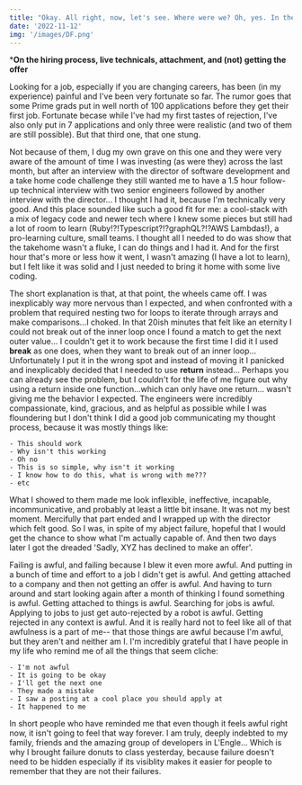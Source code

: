 ```yaml
---
title: "Okay. All right, now, let's see. Where were we? Oh, yes. In the Pit of Despair!"
date: '2022-11-12'
img: '/images/DF.png'
---
```


***On the hiring process, live technicals, attachment, and (not) getting the offer**

Looking for a job, especially if you are changing careers, has been (in my experience) painful and I've been very fortunate so far. The rumor goes that some Prime grads put in well north of 100 applications before they get their first job. Fortunate becase while I've had my first tastes of rejection, I've also only put in 7 applications and only three were realistic (and two of them are still possible). But that third one, that one stung.

Not because of them, I dug my own grave on this one and they were very aware of the amount of time I was
investing (as were they) across the last month, but after an interview with the director of software development and a take home code challenge they still wanted me to have a 1.5 hour follow-up technical interview with two senior engineers followed by another interview with the director... I thought I had it, because I'm technically very good. And this place sounded like such a good fit for me: a cool-stack with a mix of legacy code and newer tech where I knew some pieces but still had a lot of room to learn (Ruby!?!Typescript?!?graphQL?!?AWS Lambdas!), a pro-learning culture, small teams. I thought all I needed to do was show that the takehome wasn't a fluke, I can do things and I had it. And for the first hour that's more or less how it went, I wasn't amazing (I have a lot to learn), but I felt like it was solid and I just needed to bring it home with some live coding.

The short explanation is that, at that point, the wheels came off. I was inexplicably way more nervous than I expected, and when confronted with a problem that required nesting two for loops to iterate through arrays and make comparisons...I choked. In that 20ish minutes that felt like an eternity I could not break out of the inner loop once I found a match to get the next outer value... I couldn't get it to work because the first time I did it I used **break** as one does, when they want to break out of an inner loop... Unfortunately I put it in the wrong spot and instead of moving it I panicked and inexplicably decided that I needed to use **return** instead... Perhaps you can already see the problem, but I couldn't for the life of me figure out why using a return inside one function...which can only have one return... wasn't giving me the behavior I expected. The engineers were incredibly compassionate, kind, gracious, and as helpful as possible while I was floundering but I don't think I did a good job communicating my thought process, because it was mostly things like:

    - This should work
    - Why isn't this working
    - Oh no
    - This is so simple, why isn't it working
    - I know how to do this, what is wrong with me???
    - etc

What I showed to them made me look inflexible, ineffective, incapable, incommunicative, and probably at least a little bit insane. It was not my best moment. Mercifully that part ended and I wrapped up with the director which felt good. So I was, in spite of my abject failure, hopeful that I would get the chance to show what I'm actually capable of. And then two days later I got the dreaded 'Sadly, XYZ has declined to make an offer'.

Failing is awful, and failing because I blew it even more awful. And putting in a bunch of time and effort to a job I didn't get is awful. And getting attached to a company and then not getting an offer is awful. And having to turn around and start looking again after a month of thinking I found something is awful. Getting attached to things is awful. Searching for jobs is awful. Applying to jobs to just get auto-rejected by a robot is awful. Getting rejected in any context is awful. And it is really hard not to feel like all of that awfulness is a part of me-- that those things are awful because I'm awful, but they aren't and neither am I. I'm incredibly grateful that I have people in my life who remind me of all the things that seem cliche:

    - I'm not awful
    - It is going to be okay
    - I'll get the next one
    - They made a mistake
    - I saw a posting at a cool place you should apply at
    - It happened to me
    
In short people who have reminded me that even though it feels awful right now, it isn't going to feel that way forever. I am truly, deeply indebted to my family, friends and the amazing group of developers in L'Engle... Which is why I brought failure donuts to class yesterday, because failure doesn't need to be hidden especially if its visiblity makes it easier for people to remember that they are not their failures.  

